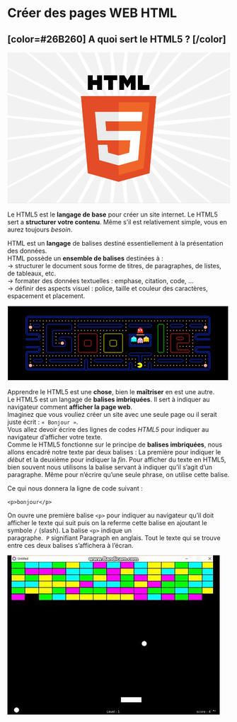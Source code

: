 # Créer des pages WEB HTML

## [color=#26B260] A quoi sert le HTML5 ? [/color]


![HTML 5](images/html.png)


Le HTML5 est le **langage de base**  pour créer un site internet. Le HTML5 sert a **structurer votre contenu**. Même s’il est relativement simple, vous en aurez toujours _besoin_. 


HTML est un **langage** de balises destiné essentiellement à la présentation des données.  
HTML possède un **ensemble de balises** destinées à :  
-> structurer le document sous forme de titres, de paragraphes, de listes, de tableaux, etc.   
-> formater des données textuelles : emphase, citation, code, ...  
-> définir des aspects visuel : police, taille et couleur des caractères, espacement et placement.  


![HTML 5](images/pack.png)



Apprendre le HTML5 est une **chose**, bien le **maîtriser** en est une autre.  
Le HTML5 est un langage de **balises imbriquées**. Il sert à indiquer au navigateur comment **afficher la page web**.   
Imaginez que vous vouliez créer un site avec une seule page ou il serait juste écrit : `« Bonjour »`.  
Vous allez devoir écrire des lignes de codes _HTML5_ pour indiquer au navigateur d’afficher votre texte.  
Comme le HTML5 fonctionne sur le principe de **balises imbriquées**, nous allons encadré notre texte par deux balises : La première pour indiquer le _début_ et la deuxième pour indiquer la _fin_. Pour afficher du texte en HTML5, bien souvent nous utilisons la balise servant à indiquer qu’il s’agit d’un paragraphe. Même pour n’écrire qu’une seule phrase, on utilise cette balise.



Ce qui nous donnera la ligne de code suivant :

    <p>bonjour</p>


On ouvre une première balise `<p>` pour indiquer au navigateur qu’il doit afficher le texte qui suit puis on la referme cette balise en ajoutant le symbole `/` (slash). La balise `<p>` indique un paragraphe.` P` signifiant Paragraph en anglais. Tout le texte qui se trouve entre ces deux balises s’affichera à l’écran.


![HTML 5](images/brique.jpg)




